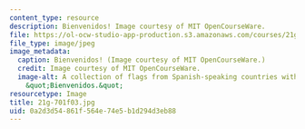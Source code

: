 ```yaml
---
content_type: resource
description: Bienvenidos! Image courtesy of MIT OpenCourseWare.
file: https://ol-ocw-studio-app-production.s3.amazonaws.com/courses/21g-701-spanish-i-fall-2003/0a2d3d54861f564e74e5b1d294d3eb88_21g-701f03.jpg
file_type: image/jpeg
image_metadata:
  caption: Bienvenidos! (Image courtesy of MIT OpenCourseWare.)
  credit: Image courtesy of MIT OpenCourseWare.
  image-alt: A collection of flags from Spanish-speaking countries with the greeting,
    &quot;Bienvenidos.&quot;
resourcetype: Image
title: 21g-701f03.jpg
uid: 0a2d3d54-861f-564e-74e5-b1d294d3eb88
---
```

